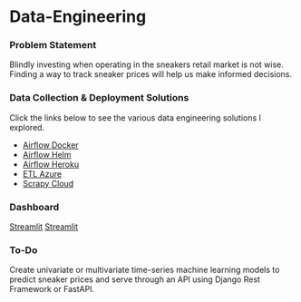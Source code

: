 # Data-Engineering

### Problem Statement
Blindly investing when operating in the sneakers retail market is not wise. Finding a way to track sneaker prices will help us make informed decisions.


### Data Collection & Deployment Solutions
Click the links below to see the various data engineering solutions I explored.

- [Airflow Docker](https://github.com/Deji01/Airflow-ETL)
- [Airflow Helm](https://github.com/Deji01/Airflow-Sneakers)
- [Airflow Heroku](https://github.com/Deji01/Airflow-Heroku)
- [ETL Azure](https://github.com/Deji01/Azure-Function-Sneakers)
- [Scrapy Cloud](https://github.com/Deji01/scrapy-scrapeops)

### Dashboard
[Streamlit](https://github.com/Deji01/streamlit-dash)
<a href="https://github.com/Deji01/streamlit-dash" target="_blank">Streamlit</a>

### To-Do
Create univariate or multivariate time-series machine learning models to predict sneaker prices and serve through an API using Django Rest Framework or FastAPI.
